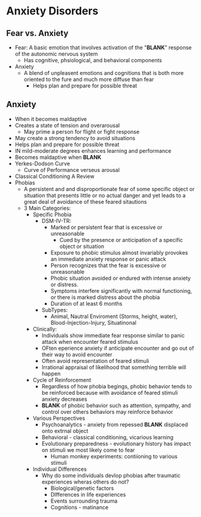 Anxiety Disorders
=================

Fear vs. Anxiety
----------------
- Fear: A basic emotion that involves activation of the "**BLANK**" response of the autonomic nervous system
    * Has cognitive, phsiological, and behavioral components
- Anxiety
    * A blend of unpleasent emotions and cognitions that is both more oriented to the fure and much more diffuse than fear
        - Helps plan and prepare for possible threat

Anxiety
-------
- When it becomes maldaptive
- Creates a state of tension and overarousal
    * May prime a person for flight or fight response
- May create a strong tendency to avoid situations
- Helps plan and prepare for possible threat
- IN mild-moderate degrees enhances learning and performance
- Becomes maldaptive when **BLANK**
- Yerkes-Dodson Curve
    * Curve of Performance verseus arousal
-  Classical Conditioning A Review
- Phobias
    * A persistent and and disproportionate fear of some specific object or situation that presents little or no actual danger and yet leads to a great deal of avoidance of these feared sitautions
    * 3 Main Categories:
        - Specific Phobia
            * DSM-IV-TR:
                - Marked or persistent fear that is excessive or unreasonable
                    * Cued by the presence or anticipation of a specific object or situation
                - Exposure to phobic stimulus almost invariably provokes an immediate anxiety response or panic attack
                - Person recognizes that the fear is excessive or unreasonable
                - Phobic situation avoided or endured with intense anxiety or distress.
                - Symptoms interfere significantly with normal functioning, or there is marked distress about the phobia
                - Duration of at least 6 months
            * SubTypes:
                - Animal, Nautral Enviroment (Storms, height, water), Blood-Injection-Injury, Situatinonal
        - Clinically:
            * Individuals show immediate fear response similar to panic attack when encounter feared stimulus
            * OFten eperience anxiety if anticipate encounter and go out of their way to avoid encounter
            * Often avoid representation of feared stimuli
            * Irrational appraisal of likelihood that something terrible will happen
        - Cycle of Reinforcement
            * Regardless of how phobia begings, phobic behavior tends to be reinforced because with avoidance of feared stimuli anxiety decreases
            * **BLANK** of phobic behavior such as attention, sympathy, and control over others behaviors may reinforce behavior
        - Various Perspectives
            * Psychoanalytics - anxiety from repessed **BLANK** displaced onto extrnal object
            * Behavioral - classical conditioning, vicarious learning
            * Evolutionary preparedness - evolutionary history has impact on stimuli we most likely come to fear
                - Human monkey experiments: contiioning to various stimuli
        - Individual Differences
            * Why do some individuals devlop phobias after traumatic experiences wheras others do not?
                - Biological/genetic factors
                - DIfferences in life experiences
                - Events surrounding trauma
                - Cognitions - matinance

